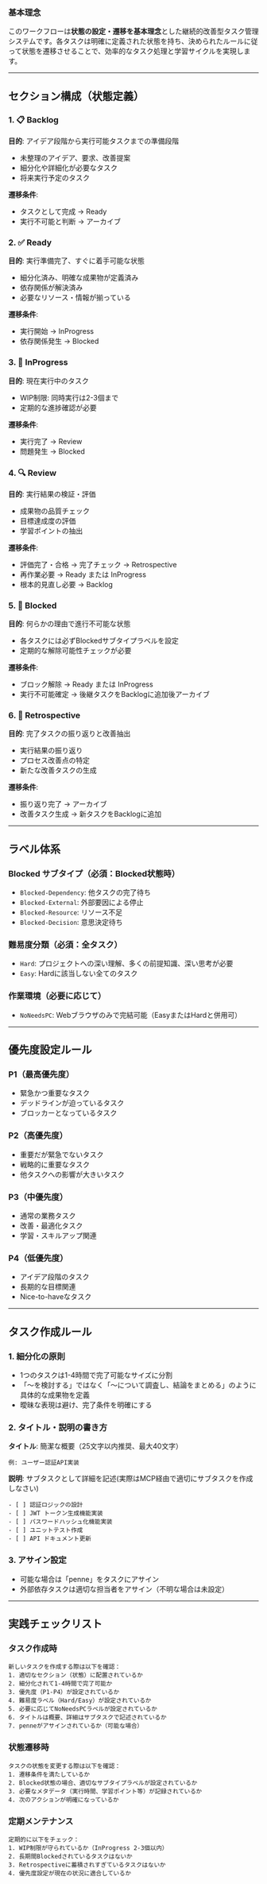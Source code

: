 ### 基本理念

このワークフローは**状態の設定・遷移を基本理念**とした継続的改善型タスク管理システムです。各タスクは明確に定義された状態を持ち、決められたルールに従って状態を遷移させることで、効率的なタスク処理と学習サイクルを実現します。

---

## セクション構成（状態定義）

### 1. 📋 Backlog

**目的**: アイデア段階から実行可能タスクまでの準備段階

- 未整理のアイデア、要求、改善提案
- 細分化や詳細化が必要なタスク
- 将来実行予定のタスク

**遷移条件**:

- タスクとして完成 → Ready
- 実行不可能と判断 → アーカイブ

### 2. ✅ Ready

**目的**: 実行準備完了、すぐに着手可能な状態

- 細分化済み、明確な成果物が定義済み
- 依存関係が解決済み
- 必要なリソース・情報が揃っている

**遷移条件**:

- 実行開始 → InProgress
- 依存関係発生 → Blocked

### 3. 🔄 InProgress

**目的**: 現在実行中のタスク

- WIP制限: 同時実行は2-3個まで
- 定期的な進捗確認が必要

**遷移条件**:

- 実行完了 → Review
- 問題発生 → Blocked

### 4. 🔍 Review

**目的**: 実行結果の検証・評価

- 成果物の品質チェック
- 目標達成度の評価
- 学習ポイントの抽出

**遷移条件**:

- 評価完了・合格 → 完了チェック → Retrospective
- 再作業必要 → Ready または InProgress
- 根本的見直し必要 → Backlog

### 5. 🚫 Blocked

**目的**: 何らかの理由で進行不可能な状態

- 各タスクには必ずBlockedサブタイプラベルを設定
- 定期的な解除可能性チェックが必要

**遷移条件**:

- ブロック解除 → Ready または InProgress
- 実行不可能確定 → 後継タスクをBacklogに追加後アーカイブ

### 6. 🎯 Retrospective

**目的**: 完了タスクの振り返りと改善抽出

- 実行結果の振り返り
- プロセス改善点の特定
- 新たな改善タスクの生成

**遷移条件**:

- 振り返り完了 → アーカイブ
- 改善タスク生成 → 新タスクをBacklogに追加

---

## ラベル体系

### Blocked サブタイプ（必須：Blocked状態時）

- `Blocked-Dependency`: 他タスクの完了待ち
- `Blocked-External`: 外部要因による停止
- `Blocked-Resource`: リソース不足
- `Blocked-Decision`: 意思決定待ち

### 難易度分類（必須：全タスク）

- `Hard`: プロジェクトへの深い理解、多くの前提知識、深い思考が必要
- `Easy`: Hardに該当しない全てのタスク

### 作業環境（必要に応じて）

- `NoNeedsPC`: Webブラウザのみで完結可能（EasyまたはHardと併用可）

---

## 優先度設定ルール

### P1（最高優先度）

- 緊急かつ重要なタスク
- デッドラインが迫っているタスク
- ブロッカーとなっているタスク

### P2（高優先度）

- 重要だが緊急でないタスク
- 戦略的に重要なタスク
- 他タスクへの影響が大きいタスク

### P3（中優先度）

- 通常の業務タスク
- 改善・最適化タスク
- 学習・スキルアップ関連

### P4（低優先度）

- アイデア段階のタスク
- 長期的な目標関連
- Nice-to-haveなタスク

---

## タスク作成ルール

### 1. 細分化の原則

- 1つのタスクは1-4時間で完了可能なサイズに分割
- 「〜を検討する」ではなく「〜について調査し、結論をまとめる」のように具体的な成果物を定義
- 曖昧な表現は避け、完了条件を明確にする

### 2. タイトル・説明の書き方

**タイトル**: 簡潔な概要（25文字以内推奨、最大40文字）

```
例: ユーザー認証API実装
```

**説明**: サブタスクとして詳細を記述(実際はMCP経由で適切にサブタスクを作成しなさい)

```
- [ ] 認証ロジックの設計
- [ ] JWT トークン生成機能実装
- [ ] パスワードハッシュ化機能実装
- [ ] ユニットテスト作成
- [ ] API ドキュメント更新
```

### 3. アサイン設定

- 可能な場合は「penne」をタスクにアサイン
- 外部依存タスクは適切な担当者をアサイン（不明な場合は未設定）

---

## 実践チェックリスト

### タスク作成時

```
新しいタスクを作成する際は以下を確認：
1. 適切なセクション（状態）に配置されているか
2. 細分化されて1-4時間で完了可能か
3. 優先度（P1-P4）が設定されているか
4. 難易度ラベル（Hard/Easy）が設定されているか
5. 必要に応じてNoNeedsPCラベルが設定されているか
6. タイトルは概要、詳細はサブタスクで記述されているか
7. penneがアサインされているか（可能な場合）
```

### 状態遷移時

```
タスクの状態を変更する際は以下を確認：
1. 遷移条件を満たしているか
2. Blocked状態の場合、適切なサブタイプラベルが設定されているか
3. 必要なメタデータ（実行時間、学習ポイント等）が記録されているか
4. 次のアクションが明確になっているか
```

### 定期メンテナンス

```
定期的に以下をチェック：
1. WIP制限が守られているか（InProgress 2-3個以内）
2. 長期間Blockedされているタスクはないか
3. Retrospectiveに蓄積されすぎているタスクはないか
4. 優先度設定が現在の状況に適合しているか
```
